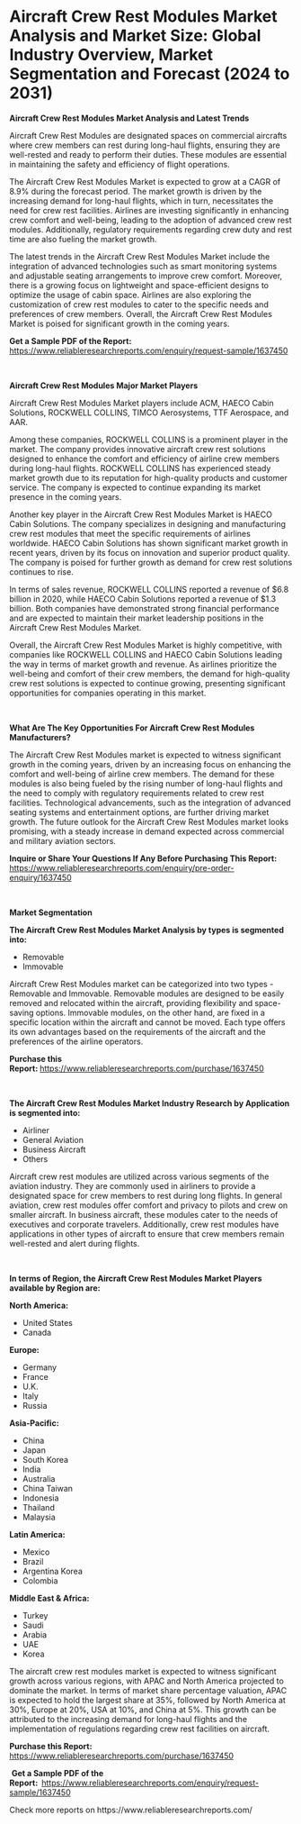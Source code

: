 <p><h1>Aircraft Crew Rest Modules Market Analysis and Market Size: Global Industry Overview, Market Segmentation and Forecast (2024 to 2031)</h1></p><p><strong>Aircraft Crew Rest Modules Market Analysis and Latest Trends</strong></p>
<p><p>Aircraft Crew Rest Modules are designated spaces on commercial aircrafts where crew members can rest during long-haul flights, ensuring they are well-rested and ready to perform their duties. These modules are essential in maintaining the safety and efficiency of flight operations.</p><p>The Aircraft Crew Rest Modules Market is expected to grow at a CAGR of 8.9% during the forecast period. The market growth is driven by the increasing demand for long-haul flights, which in turn, necessitates the need for crew rest facilities. Airlines are investing significantly in enhancing crew comfort and well-being, leading to the adoption of advanced crew rest modules. Additionally, regulatory requirements regarding crew duty and rest time are also fueling the market growth.</p><p>The latest trends in the Aircraft Crew Rest Modules Market include the integration of advanced technologies such as smart monitoring systems and adjustable seating arrangements to improve crew comfort. Moreover, there is a growing focus on lightweight and space-efficient designs to optimize the usage of cabin space. Airlines are also exploring the customization of crew rest modules to cater to the specific needs and preferences of crew members. Overall, the Aircraft Crew Rest Modules Market is poised for significant growth in the coming years.</p></p>
<p><strong>Get a Sample PDF of the Report:&nbsp;</strong> <a href="https://www.reliableresearchreports.com/enquiry/request-sample/1637450">https://www.reliableresearchreports.com/enquiry/request-sample/1637450</a></p>
<p>&nbsp;</p>
<p><strong>Aircraft Crew Rest Modules Major Market Players</strong></p>
<p><p>Aircraft Crew Rest Modules Market players include ACM, HAECO Cabin Solutions, ROCKWELL COLLINS, TIMCO Aerosystems, TTF Aerospace, and AAR. </p><p>Among these companies, ROCKWELL COLLINS is a prominent player in the market. The company provides innovative aircraft crew rest solutions designed to enhance the comfort and efficiency of airline crew members during long-haul flights. ROCKWELL COLLINS has experienced steady market growth due to its reputation for high-quality products and customer service. The company is expected to continue expanding its market presence in the coming years.</p><p>Another key player in the Aircraft Crew Rest Modules Market is HAECO Cabin Solutions. The company specializes in designing and manufacturing crew rest modules that meet the specific requirements of airlines worldwide. HAECO Cabin Solutions has shown significant market growth in recent years, driven by its focus on innovation and superior product quality. The company is poised for further growth as demand for crew rest solutions continues to rise.</p><p>In terms of sales revenue, ROCKWELL COLLINS reported a revenue of $6.8 billion in 2020, while HAECO Cabin Solutions reported a revenue of $1.3 billion. Both companies have demonstrated strong financial performance and are expected to maintain their market leadership positions in the Aircraft Crew Rest Modules Market.</p><p>Overall, the Aircraft Crew Rest Modules Market is highly competitive, with companies like ROCKWELL COLLINS and HAECO Cabin Solutions leading the way in terms of market growth and revenue. As airlines prioritize the well-being and comfort of their crew members, the demand for high-quality crew rest solutions is expected to continue growing, presenting significant opportunities for companies operating in this market.</p></p>
<p>&nbsp;</p>
<p><strong>What Are The Key Opportunities For Aircraft Crew Rest Modules Manufacturers?</strong></p>
<p><p>The Aircraft Crew Rest Modules market is expected to witness significant growth in the coming years, driven by an increasing focus on enhancing the comfort and well-being of airline crew members. The demand for these modules is also being fueled by the rising number of long-haul flights and the need to comply with regulatory requirements related to crew rest facilities. Technological advancements, such as the integration of advanced seating systems and entertainment options, are further driving market growth. The future outlook for the Aircraft Crew Rest Modules market looks promising, with a steady increase in demand expected across commercial and military aviation sectors.</p></p>
<p><strong>Inquire or Share Your Questions If Any Before Purchasing This Report:</strong> <a href="https://www.reliableresearchreports.com/enquiry/pre-order-enquiry/1637450">https://www.reliableresearchreports.com/enquiry/pre-order-enquiry/1637450</a></p>
<p>&nbsp;</p>
<p><strong>Market Segmentation</strong></p>
<p><strong>The Aircraft Crew Rest Modules Market Analysis by types is segmented into:</strong></p>
<p><ul><li>Removable</li><li>Immovable</li></ul></p>
<p><p>Aircraft Crew Rest Modules market can be categorized into two types - Removable and Immovable. Removable modules are designed to be easily removed and relocated within the aircraft, providing flexibility and space-saving options. Immovable modules, on the other hand, are fixed in a specific location within the aircraft and cannot be moved. Each type offers its own advantages based on the requirements of the aircraft and the preferences of the airline operators.</p></p>
<p><strong>Purchase this Report:&nbsp;</strong><a href="https://www.reliableresearchreports.com/purchase/1637450">https://www.reliableresearchreports.com/purchase/1637450</a></p>
<p>&nbsp;</p>
<p><strong>The Aircraft Crew Rest Modules Market Industry Research by Application is segmented into:</strong></p>
<p><ul><li>Airliner</li><li>General Aviation</li><li>Business Aircraft</li><li>Others</li></ul></p>
<p><p>Aircraft crew rest modules are utilized across various segments of the aviation industry. They are commonly used in airliners to provide a designated space for crew members to rest during long flights. In general aviation, crew rest modules offer comfort and privacy to pilots and crew on smaller aircraft. In business aircraft, these modules cater to the needs of executives and corporate travelers. Additionally, crew rest modules have applications in other types of aircraft to ensure that crew members remain well-rested and alert during flights.</p></p>
<p>&nbsp;</p>
<p><strong>In terms of Region, the Aircraft Crew Rest Modules Market Players available by Region are:</strong></p>
<p>
    <p> <strong> North America: </strong>
        <ul>
            <li>United States</li>
            <li>Canada</li>
        </ul>
        </p> 
    <p> <strong> Europe: </strong>
        <ul>
            <li>Germany</li>
            <li>France</li>
            <li>U.K.</li>
            <li>Italy</li>
            <li>Russia</li>
        </ul>
        </p> 
    <p> <strong> Asia-Pacific: </strong>
        <ul>
            <li>China</li>
            <li>Japan</li>
            <li>South Korea</li>
            <li>India</li>
            <li>Australia</li>
            <li>China Taiwan</li>
            <li>Indonesia</li>
            <li>Thailand</li>
            <li>Malaysia</li>
        </ul>
        </p> 
    <p> <strong> Latin America: </strong>
        <ul>
            <li>Mexico</li>
            <li>Brazil</li>
            <li>Argentina Korea</li>
            <li>Colombia</li>
        </ul>
        </p> 
    <p> <strong> Middle East & Africa: </strong>
        <ul>
            <li>Turkey</li>
            <li>Saudi</li>
            <li>Arabia</li>
            <li>UAE</li>
            <li>Korea</li>
        </ul>
    </p>
    </p>
<p><p>The aircraft crew rest modules market is expected to witness significant growth across various regions, with APAC and North America projected to dominate the market. In terms of market share percentage valuation, APAC is expected to hold the largest share at 35%, followed by North America at 30%, Europe at 20%, USA at 10%, and China at 5%. This growth can be attributed to the increasing demand for long-haul flights and the implementation of regulations regarding crew rest facilities on aircraft.</p></p>
<p><strong>Purchase this Report: </strong><a href="https://www.reliableresearchreports.com/purchase/1637450">https://www.reliableresearchreports.com/purchase/1637450</a></p>
<p>&nbsp;<strong>Get a Sample PDF of the Report:&nbsp;&nbsp;</strong><a href="https://www.reliableresearchreports.com/enquiry/request-sample/1637450">https://www.reliableresearchreports.com/enquiry/request-sample/1637450</a></p>
<p><strong></strong></p>
<p>Check more reports on https://www.reliableresearchreports.com/</p>